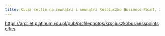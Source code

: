 ```yaml
---
title: Kilka selfie na zewnątrz i wewnątrz Kościuszko Business Point, 23 grudnia 2017
---
```


https://archiet.platinum.edu.pl/pub/profilephotos/kosciuszkobusinesspointselfie/